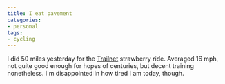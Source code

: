 ```yaml
---
title: I eat pavement
categories:
- personal
tags:
- cycling
---
```


I did 50 miles yesterday for the [Trailnet][1] strawberry ride.  Averaged 16 mph, not quite good enough for hopes of centuries, but decent training nonetheless.  I'm disappointed in how tired I am today, though.

   [1]: http://www.trailnet.org/

